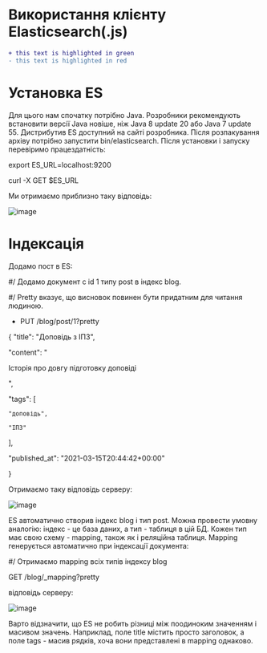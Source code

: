 # Використання клієнту Elasticsearch(.js)
```diff
+ this text is highlighted in green
- this text is highlighted in red
```

# Установка ES

Для цього нам спочатку потрібно Java. Розробники рекомендують встановити версії Java новіше, ніж Java 8 update 20 або Java 7 update 55.
Дистрибутив ES доступний на сайті розробника. Після розпакування архіву потрібно запустити bin/elasticsearch.
Після установки і запуску перевіримо працездатність:

export ES_URL=localhost:9200

curl -X GET $ES_URL

Ми отримаємо приблизно таку відповідь:

![image](https://user-images.githubusercontent.com/61386231/111884743-34606b80-89cc-11eb-9e4d-b6693a56c5a7.png)

# Індексація

Додамо пост в ES:

#/ Додамо документ c id 1 типу post в індекс blog.

#/ Pretty вказує, що висновок повинен бути придатним для читання людиною.


- PUT /blog/post/1?pretty

{
  "title": "Доповідь з ІПЗ",
  
  "content": "<p>Історія про довгу підготовку доповіді<p>",
  
  "tags": [
  
    "доповідь",
    
    "ІПЗ"
  ],
  
  "published_at": "2021-03-15T20:44:42+00:00"
  
}


Отримаємо таку відповідь серверу:

![image](https://user-images.githubusercontent.com/61386231/112749346-70965c00-8fca-11eb-965b-7e615f4df9c1.png)

ES автоматично створив індекс blog і тип post. Можна провести умовну аналогію: індекс - це база даних, а тип - таблиця в цій БД. Кожен тип має свою схему - mapping, також як і реляційна таблиця. Mapping генерується автоматично при індексації документа:

#/ Отримаємо mapping всіх типів індексу blog

GET /blog/_mapping?pretty

відповідь серверу:

![image](https://user-images.githubusercontent.com/61386231/112749395-cbc84e80-8fca-11eb-941c-2aa2d0dea70f.png)

Варто відзначити, що ES не робить різниці між поодиноким значенням і масивом значень. Наприклад, поле title містить просто заголовок, а поле tags - масив рядків, хоча вони представлені в mapping однаково.


